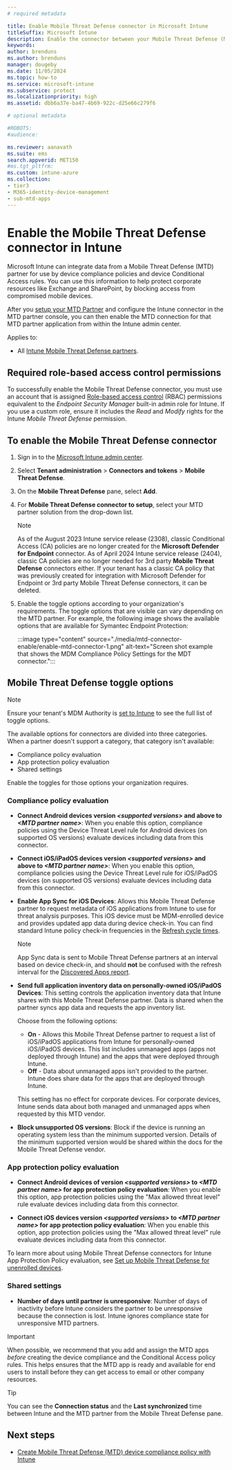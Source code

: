 ```yaml
---
# required metadata

title: Enable Mobile Threat Defense connector in Microsoft Intune
titleSuffix: Microsoft Intune
description: Enable the connector between your Mobile Threat Defense (MTD) partner and Microsoft Intune.
keywords:
author: brenduns
ms.author: brenduns
manager: dougeby
ms.date: 11/05/2024
ms.topic: how-to
ms.service: microsoft-intune
ms.subservice: protect
ms.localizationpriority: high
ms.assetid: dbb6a37e-ba47-4b69-922c-d25e66c279f6

# optional metadata

#ROBOTS:
#audience:

ms.reviewer: aanavath
ms.suite: ems
search.appverid: MET150
#ms.tgt_pltfrm:
ms.custom: intune-azure
ms.collection:
- tier3
- M365-identity-device-management
- sub-mtd-apps
---
```


# Enable the Mobile Threat Defense connector in Intune

Microsoft Intune can integrate data from a Mobile Threat Defense (MTD) partner for use by device compliance policies and device Conditional Access rules. You can use this information to help protect corporate resources like Exchange and SharePoint, by blocking access from compromised mobile devices.

After you [setup your MTD Partner](../protect/mobile-threat-defense.md#mobile-threat-defense-partners) and configure the Intune connector in the MTD partner console, you can then enable the MTD connection for that MTD partner application from within the Intune admin center.

Applies to:

- All [Intune Mobile Threat Defense partners](../protect/mobile-threat-defense.md#mobile-threat-defense-partners).

## Required role-based access control permissions

To successfully enable the Mobile Threat Defense connector, you must use an account that is assigned [Role-based access control](../fundamentals/role-based-access-control.md) (RBAC) permissions equivalent to the *Endpoint Security Manager* built-in admin role for Intune. If you use a custom role, ensure it includes the *Read* and *Modify* rights for the Intune *Mobile Threat Defense* permission.

## To enable the Mobile Threat Defense connector

1. Sign in to the [Microsoft Intune admin center](https://go.microsoft.com/fwlink/?linkid=2109431).

2. Select **Tenant administration** > **Connectors and tokens** > **Mobile Threat Defense**.

3. On the **Mobile Threat Defense** pane, select **Add**.

4. For **Mobile Threat Defense connector to setup**, select your MTD partner solution from the drop-down list.

   > [!NOTE]
   >
   > As of the August 2023 Intune service release (2308), classic Conditional Access (CA) policies are no longer created for the **Microsoft Defender for Endpoint** connector. As of April 2024 Intune service release (2404), classic CA policies are no longer needed for 3rd party **Mobile Threat Defense** connectors either. If your tenant has a classic CA policy that was previously created for integration with Microsoft Defender for Endpoint or 3rd party Mobile Threat Defense connectors, it can be deleted.

5. Enable the toggle options according to your organization's requirements. The toggle options that are visible can vary depending on the MTD partner. For example, the following image shows the available options that are available for Symantec Endpoint Protection:

   :::image type="content" source="./media/mtd-connector-enable/enable-mtd-connector-1.png" alt-text="Screen shot example that shows the MDM Compliance Policy Settings for the MDT connector.":::

## Mobile Threat Defense toggle options

> [!NOTE]
>
> Ensure your tenant's MDM Authority is [set to Intune](../fundamentals/mdm-authority-set.md#set-mdm-authority-to-intune) to see the full list of toggle options.

The available options for connectors are divided into three categories. When a partner doesn't support a category, that category isn't available:

- Compliance policy evaluation
- App protection policy evaluation
- Shared settings

Enable the toggles for those options your organization requires.

### Compliance policy evaluation

- **Connect Android devices version _\<supported versions>_ and above to _\<MTD partner name>_**: When you enable this option, compliance policies using the Device Threat Level rule for Android devices (on supported OS versions) evaluate devices including data from this connector.

- **Connect iOS/iPadOS devices version _\<supported versions>_ and above to _\<MTD partner name>_**: When you enable this option, compliance policies using the Device Threat Level rule for iOS/iPadOS devices (on supported OS versions) evaluate devices including data from this connector.

- **Enable App Sync for iOS Devices**: Allows this Mobile Threat Defense partner to request metadata of iOS applications from Intune to use for threat analysis purposes. This iOS device must be MDM-enrolled device and provides updated app data during device check-in. You can find standard Intune policy check-in frequencies in the [Refresh cycle times](../configuration/device-profile-troubleshoot.md#policy-refresh-intervals).

  > [!NOTE]
  >
  > App Sync data is sent to Mobile Threat Defense partners at an interval based on device check-in, and should **not** be confused with the refresh interval for the [Discovered Apps report](../apps/app-discovered-apps.md#details-of-discovered-apps).

- **Send full application inventory data on personally-owned iOS/iPadOS Devices​**: This setting controls the application inventory data that Intune shares with this Mobile Threat Defense partner. Data is shared when the partner syncs app data and requests the app inventory list.

  Choose from the following options:

  - **On** - Allows this Mobile Threat Defense partner to request a list of iOS/iPadOS applications from Intune for personally-owned iOS/iPadOS devices. This list includes unmanaged apps (apps not deployed through Intune) and the apps that were deployed through Intune.
  - **Off** - Data about unmanaged apps isn't provided to the partner. Intune does share data for the apps that are deployed through Intune.

  This setting has no effect for corporate devices. For corporate devices, Intune sends data about both managed and unmanaged apps when requested by this MTD vendor.

- **Block unsupported OS versions**: Block if the device is running an operating system less than the minimum supported version. Details of the minimum supported version would be shared within the docs for the Mobile Threat Defense vendor.

### App protection policy evaluation

- **Connect Android devices of version *\<supported versions>* to *\<MTD partner name>* for app protection policy evaluation**: When you enable this option, app protection policies using the "Max allowed threat level" rule evaluate devices including data from this connector.

- **Connect iOS devices version *\<supported versions>* to *\<MTD partner name>* for app protection policy evaluation**: When you enable this option, app protection policies using the "Max allowed threat level" rule evaluate devices including data from this connector.

To learn more about using Mobile Threat Defense connectors for Intune App Protection Policy evaluation, see [Set up Mobile Threat Defense for unenrolled devices](mtd-enable-unenrolled-devices.md).

### Shared settings

- **Number of days until partner is unresponsive**: Number of days of inactivity before Intune considers the partner to be unresponsive because the connection is lost. Intune ignores compliance state for unresponsive MTD partners.

> [!IMPORTANT]
> When possible, we recommend that you add and assign the MTD apps *before* creating the device compliance and the Conditional Access policy rules. This helps ensures that the MTD app is ready and available for end users to install before they can get access to email or other company resources.

> [!TIP]
> You can see the **Connection status** and the **Last synchronized** time between Intune and the MTD partner from the Mobile Threat Defense pane.

## Next steps

- [Create Mobile Threat Defense (MTD) device compliance policy with Intune](mtd-device-compliance-policy-create.md)
